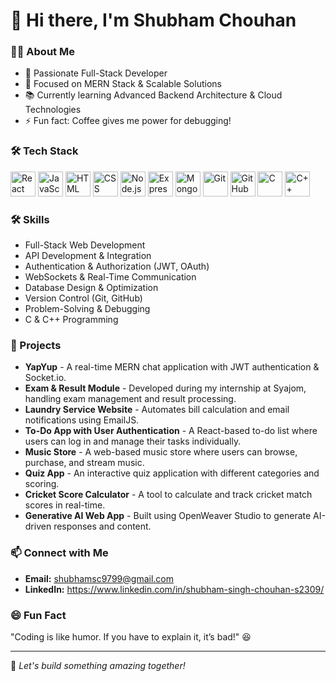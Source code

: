 # 👋 Hi there, I'm Shubham Chouhan

### 👨‍💻 About Me
- 🚀 Passionate Full-Stack Developer
- 🎯 Focused on MERN Stack & Scalable Solutions
- 📚 Currently learning Advanced Backend Architecture & Cloud Technologies
- ⚡ Fun fact: Coffee gives me power for debugging!

### 🛠 Tech Stack
<p align="left">
  <img src="https://cdn.jsdelivr.net/gh/devicons/devicon/icons/react/react-original.svg" alt="React" width="40" height="40"/>
  <img src="https://cdn.jsdelivr.net/gh/devicons/devicon/icons/javascript/javascript-original.svg" alt="JavaScript" width="40" height="40"/>
  <img src="https://cdn.jsdelivr.net/gh/devicons/devicon/icons/html5/html5-original.svg" alt="HTML" width="40" height="40"/>
  <img src="https://cdn.jsdelivr.net/gh/devicons/devicon/icons/css3/css3-original.svg" alt="CSS" width="40" height="40"/>
  <img src="https://cdn.jsdelivr.net/gh/devicons/devicon/icons/nodejs/nodejs-original.svg" alt="Node.js" width="40" height="40"/>
  <img src="https://cdn.jsdelivr.net/gh/devicons/devicon/icons/express/express-original.svg" alt="Express.js" width="40" height="40"/>
  <img src="https://cdn.jsdelivr.net/gh/devicons/devicon/icons/mongodb/mongodb-original.svg" alt="MongoDB" width="40" height="40"/>
  <img src="https://cdn.jsdelivr.net/gh/devicons/devicon/icons/git/git-original.svg" alt="Git" width="40" height="40"/>
  <img src="https://cdn.jsdelivr.net/gh/devicons/devicon/icons/github/github-original.svg" alt="GitHub" width="40" height="40"/>
  <img src="https://cdn.jsdelivr.net/gh/devicons/devicon/icons/c/c-original.svg" alt="C" width="40" height="40"/>
  <img src="https://cdn.jsdelivr.net/gh/devicons/devicon/icons/cplusplus/cplusplus-original.svg" alt="C++" width="40" height="40"/>
</p>

### 🛠 Skills
- Full-Stack Web Development
- API Development & Integration
- Authentication & Authorization (JWT, OAuth)
- WebSockets & Real-Time Communication
- Database Design & Optimization
- Version Control (Git, GitHub)
- Problem-Solving & Debugging
- C & C++ Programming

### 🚀 Projects
- **YapYup** - A real-time MERN chat application with JWT authentication & Socket.io. 
- **Exam & Result Module** - Developed during my internship at Syajom, handling exam management and result processing.
- **Laundry Service Website** - Automates bill calculation and email notifications using EmailJS. 
- **To-Do App with User Authentication** - A React-based to-do list where users can log in and manage their tasks individually.
- **Music Store** - A web-based music store where users can browse, purchase, and stream music.
- **Quiz App** - An interactive quiz application with different categories and scoring. 
- **Cricket Score Calculator** - A tool to calculate and track cricket match scores in real-time. 
- **Generative AI Web App** - Built using OpenWeaver Studio to generate AI-driven responses and content.

### 📫 Connect with Me
- **Email:** shubhamsc9799@gmail.com
- **LinkedIn:** https://www.linkedin.com/in/shubham-singh-chouhan-s2309/

### 😄 Fun Fact
"Coding is like humor. If you have to explain it, it’s bad!" 😆

---
🚀 *Let's build something amazing together!*
